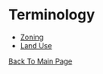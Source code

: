 # Terminology

* [Zoning](https://github.com/mountainMath/vanReData/blob/master/terminology/zoning.md)
* [Land Use](https://github.com/mountainMath/vanReData/blob/master/terminology/land_use.md)

[Back To Main Page](https://github.com/mountainMath/vanReData/blob/master/README.md)
